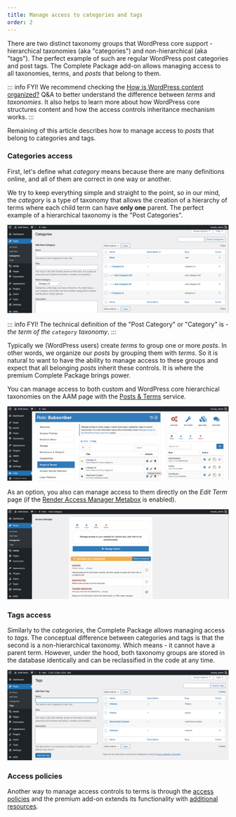```yaml
---
title: Manage access to categories and tags
order: 2
---
```


There are two distinct taxonomy groups that WordPress core support - hierarchical taxonomies (aka "categories") and non-hierarchical (aka "tags"). The perfect example of such are regular WordPress post categories and post tags. The Complete Package add-on allows managing access to all taxonomies, terms, and _posts_ that belong to them.

::: info FYI!
We recommend checking the [How is WordPress content organized?](/question/content-access/wordpress-content-organization) Q&A to better understand the difference between _terms_ and _taxonomies_. It also helps to learn more about how WordPress core structures content and how the access controls inheritance mechanism works.
:::

Remaining of this article describes how to manage access to _posts_ that belong to categories and tags.

### Categories access

First, let's define what _category_ means because there are many definitions online, and all of them are correct in one way or another.

We try to keep everything simple and straight to the point, so in our mind, the _category_ is a type of taxonomy that allows the creation of a hierarchy of terms where each child term can have **only one** parent. The perfect example of a hierarchical taxonomy is the "Post Categories".

![WordPress Hierarchical Taxonomy](./assets/wordpress-hierarchical-taxonomy.png)

::: info FYI!
The technical definition of the "Post Category" or "Category" is - _the term of the `category` taxonomy_.
:::

Typically we (WordPress users) create _terms_ to group one or more _posts_. In other words, we organize our _posts_ by grouping them with _terms_. So it is natural to want to have the ability to manage access to these groups and expect that all belonging _posts_ inherit these controls. It is where the premium Complete Package brings power.

You can manage access to both custom and WordPress core hierarchical taxonomies on the AAM page with the [Posts & Terms](/plugin/advanced-access-manager/service/post-term) service.

![AAM Manage Term Access](./assets/aam-manage-term-access.png)

As an option, you also can manage access to them directly on the _Edit Term_ page (if the [Render Access Manager Metabox](/plugin/advanced-access-manager/setting/render-access-metabox) is enabled).

![AAM Manage Access On Term](./assets/aam-manage-access-on-term.png)

### Tags access

Similarly to the _categories_, the Complete Package allows managing access to _tags_. The conceptual difference between categories and tags is that the second is a non-hierarchical taxonomy. Which means - it cannot have a parent term. However, under the hood, both taxonomy groups are stored in the database identically and can be reclassified in the code at any time.

![WordPress Tags](./assets/wordpress-tags.png)

### Access policies

Another way to manage access controls to terms is through the [access policies](/advanced/access-policy/) and the premium add-on extends its functionality with [additional resources](/plugin/premium-complete-package/content-access/access-policy-resources).